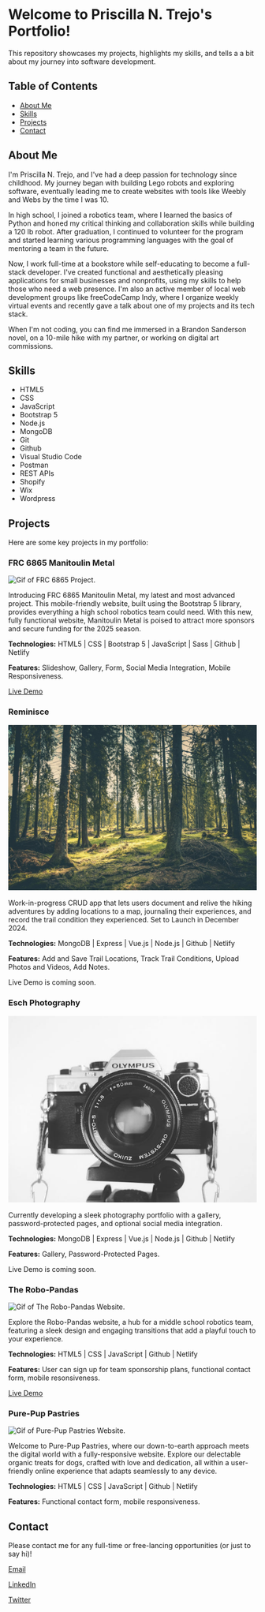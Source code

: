 # Welcome to Priscilla N. Trejo's Portfolio!
This repository showcases my projects, highlights my skills, and tells a a bit about my journey into software development. 

## Table of Contents
- [About Me](#about-me)
- [Skills](#skills)
- [Projects](#projects)
- [Contact](#contact)

## About Me
I'm Priscilla N. Trejo, and I've had a deep passion for technology since childhood. My journey began with building Lego robots and exploring software, eventually leading me to create websites with tools like Weebly and Webs by the time I was 10.

In high school, I joined a robotics team, where I learned the basics of Python and honed my critical thinking and collaboration skills while building a 120 lb robot. After graduation, I continued to volunteer for the program and started learning various programming languages with the goal of mentoring a team in the future.

Now, I work full-time at a bookstore while self-educating to become a full-stack developer. I've created functional and aesthetically pleasing applications for small businesses and nonprofits, using my skills to help those who need a web presence. I'm also an active member of local web development groups like freeCodeCamp Indy, where I organize weekly virtual events and recently gave a talk about one of my projects and its tech stack.

When I'm not coding, you can find me immersed in a Brandon Sanderson novel, on a 10-mile hike with my partner, or working on digital art commissions.

## Skills
- HTML5
- CSS
- JavaScript
- Bootstrap 5
- Node.js
- MongoDB
- Git
- Github
- Visual Studio Code
- Postman
- REST APIs
- Shopify
- Wix
- Wordpress

## Projects
Here are some key projects in my portfolio:
### FRC 6865 Manitoulin Metal
![Gif of FRC 6865 Project.](https://github.com/CodeWithPris/Priscilla-Trejo-Portfolio/blob/main/images/frc6865.gif)

Introducing FRC 6865 Manitoulin Metal, my latest and most advanced project. This mobile-friendly website, built using the Bootstrap 5 library, provides everything a high school robotics team could need. With this new, fully functional website, Manitoulin Metal is poised to attract more sponsors and secure funding for the 2025 season.

**Technologies:** HTML5 | CSS | Bootstrap 5 | JavaScript | Sass | Github | Netlify

**Features:** Slideshow, Gallery, Form, Social Media Integration, Mobile Responsiveness.

[Live Demo](https://frc6865.ca/)

### Reminisce
![Picture of forest.](https://github.com/CodeWithPris/Priscilla-Trejo-Portfolio/blob/main/images/reminisce.jpg)

Work-in-progress CRUD app that lets users document and relive the hiking adventures by adding locations to a map, journaling their experiences, and record the trail condition they experienced. Set to Launch in December 2024. 

**Technologies:** MongoDB | Express | Vue.js | Node.js | Github | Netlify

**Features:** Add and Save Trail Locations, Track Trail Conditions, Upload Photos and Videos, Add Notes.

Live Demo is coming soon.

### Esch Photography
![Picture of black and white camera.](images/esch.jpg)

Currently developing a sleek photography portfolio with a gallery, password-protected pages, and optional social media integration. 

**Technologies:** MongoDB | Express | Vue.js | Node.js | Github | Netlify

**Features:** Gallery, Password-Protected Pages.

Live Demo is coming soon.

### The Robo-Pandas
![Gif of The Robo-Pandas Website.](images/robopandas.gif)

Explore the Robo-Pandas website, a hub for a middle school robotics team, featuring a sleek design and engaging transitions that add a playful touch to your experience.

**Technologies:** HTML5 | CSS | JavaScript | Github | Netlify

**Features:** User can sign up for team sponsorship plans, functional contact form, mobile resonsiveness.

[Live Demo](https://team0101.netlify.app/#home)

### Pure-Pup Pastries
![Gif of Pure-Pup Pastries Website.](images/purepup.gif)

Welcome to Pure-Pup Pastries, where our down-to-earth approach meets the digital world with a fully-responsive website. Explore our delectable organic treats for dogs, crafted with love and dedication, all within a user-friendly online experience that adapts seamlessly to any device.

**Technologies:** HTML5 | CSS | JavaScript | Github | Netlify

**Features:** Functional contact form, mobile responsiveness.

## Contact
Please contact me for any full-time or free-lancing opportunities (or just to say hi)!

[Email](mailto:im.priscilla.trejo@gmail.com)

[LinkedIn](https://www.linkedin.com/in/priscillantrejo/)

[Twitter](https://x.com/CodeWithPris)
